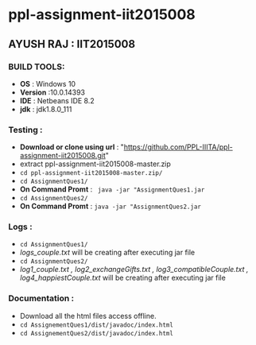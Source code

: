 # ppl-assignment-iit2015008

## AYUSH RAJ : IIT2015008
   
### BUILD TOOLS:
   - **OS** : Windows 10
   - **Version** :10.0.14393
   - **IDE** : Netbeans IDE 8.2
   - **jdk** : jdk1.8.0_111
   
### Testing :
   - **Download or clone using url** : "https://github.com/PPL-IIITA/ppl-assignment-iit2015008.git"                                       
   - extract ppl-assignment-iit2015008-master.zip  
   - ```cd ppl-assignment-iit2015008-master.zip/```
   - ```cd AssignmentQues1/```
   - **On Command Promt** : ``` java -jar "AssignmentQues1.jar``` 
   - ```cd AssignmentQues2/```
   - **On Command Promt** : ``` java -jar "AssignmentQues2.jar ```
   
### Logs :
   - ```cd AssignmentQues1/```
   - _logs_couple.txt_  will be creating after executing jar file
   - ```cd AssignmentQues2/```
   - _log1_couple.txt , log2_exchangeGifts.txt , log3_compatibleCouple.txt , log4_happiestCouple.txt_ will be creating after executing jar       file
   
### Documentation :
   - Download all the html files access offline.
   - ```cd AssignementQues1/dist/javadoc/index.html```
   - ```cd AssignementQues2/dist/javadoc/index.html```
   
   
   
   
